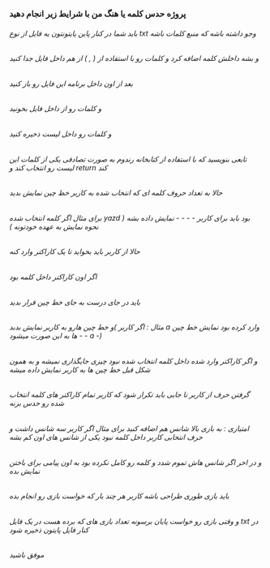 ###  پروژه حدس کلمه یا هنگ من با شرایط زیر انجام دهید

###### باید شما در کنار پاین پایتونتون یه فایل از نوع txt وجو داشته باشه که منبع کلمات باشه
###### و بشه داخلش کلمه اضافه کرد و کلمات رو با استفاده از ( , ) از هم داخل فایل جدا کنید 
###### بعد از اون داخل برنامه این فایل رو باز کنید
###### و کلمات رو از داخل فایل بخونید
###### و کلمات رو داخل لیست ذخیره کنید  
###### تابعی بنویسید که  با استفاده از کتابخانه رندوم به صورت تصادفی یکی از کلمات این لیست رو انتخاب کند و return  کند  
###### حالا به تعداد حروف کلمه ای که انتخاب شده به کاربر خط چین نمایش بدید
###### برای مثال اگر کلمه انتخاب شده yazd بود باید برای کاربر - - - - نمایش داده بشه ( نحوه نمایش به عهده خودتونه ) 
###### حالا از کاربر باید بخواید تا یک کاراکتر وارد کنه 
###### اگر اون کاراکتر داخل کلمه بود
###### باید در جای درست به جای خط چین قرار بدید 
###### و خط چین هارو به کاربر نمایش بدبد( مثال : اگر کاربر a وارد کرده بود نمایش خط چین ها به این صورت میشود - - a -) 
###### و اگر کاراکتر وارد شده داخل کلمه انتخاب شده نبود چیزی جایگذاری نمیشه و به همون شکل قبل خط چین ها به کاربر نمایش داده میشه  
###### گرفتن حرف از کاربر تا جایی باید تکرار شود که کاربر تمام کاراکتر های کلمه انتخاب شده رو حدس بزنه  

###### امتیازی : به بازی بالا شانس  هم اضافه کنید برای مثال اگر کاربر سه شانس داشت و حرف انتخابی کاربر داخل کلمه نبود یکی از شانس های اون کم بشه 
###### و در اخر اگر شانس هاش تموم شدد و کلمه رو کامل نکرده بود به اون پیامی برای باختن نمایش بده  
###### باید بازی طوری طراحی باشه کاربر هر چند بار که خواست بازی رو انجام بده 
###### و وقتی بازی رو خواست پایان برسونه تعداد بازی های که برده هست در یک فایل txt در کنار فایل پایتون ذخیره شود  

###### موفق باشید
